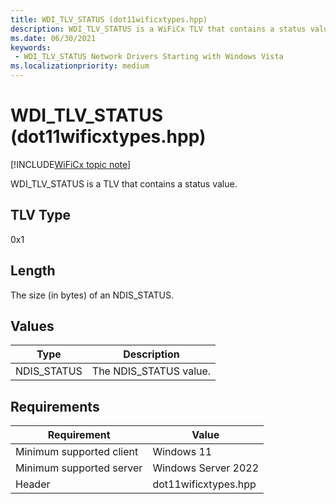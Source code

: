 ```yaml
---
title: WDI_TLV_STATUS (dot11wificxtypes.hpp)
description: WDI_TLV_STATUS is a WiFiCx TLV that contains a status value.
ms.date: 06/30/2021
keywords:
 - WDI_TLV_STATUS Network Drivers Starting with Windows Vista
ms.localizationpriority: medium
---
```


# WDI_TLV_STATUS (dot11wificxtypes.hpp)

[!INCLUDE[WiFiCx topic note](../includes/wificx-version-warning.md)]


WDI_TLV_STATUS is a TLV that contains a status value.

## TLV Type


0x1

## Length


The size (in bytes) of an NDIS\_STATUS.

## Values


| Type         | Description             |
|--------------|-------------------------|
| NDIS\_STATUS | The NDIS\_STATUS value. |

 

## Requirements


|Requirement|Value|
|--- |--- |
|Minimum supported client|Windows 11|
|Minimum supported server|Windows Server 2022|
|Header|dot11wificxtypes.hpp|

 

 




